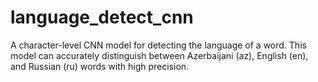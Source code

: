 # language_detect_cnn
A character-level CNN model for detecting the language of a word. This model can accurately distinguish between Azerbaijani (az), English (en), and Russian (ru) words with high precision.
